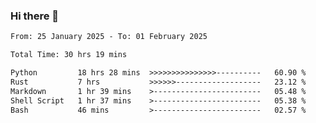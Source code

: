 ### Hi there 👋

<!--
**ututono/ututono** is a ✨ _special_ ✨ repository because its `README.md` (this file) appears on your GitHub profile.

Here are some ideas to get you started:

- 🔭 I’m currently working on ...
- 🌱 I’m currently learning ...
- 👯 I’m looking to collaborate on ...
- 🤔 I’m looking for help with ...
- 💬 Ask me about ...
- 📫 How to reach me: ...
- 😄 Pronouns: ...
- ⚡ Fun fact: ...
-->



<!--START_SECTION:waka-->

```txt
From: 25 January 2025 - To: 01 February 2025

Total Time: 30 hrs 19 mins

Python         18 hrs 28 mins  >>>>>>>>>>>>>>>----------   60.90 %
Rust           7 hrs           >>>>>>-------------------   23.12 %
Markdown       1 hr 39 mins    >------------------------   05.48 %
Shell Script   1 hr 37 mins    >------------------------   05.38 %
Bash           46 mins         >------------------------   02.57 %
```

<!--END_SECTION:waka-->
